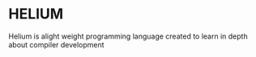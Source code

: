 # HELIUM
Helium is alight weight programming language created to learn in depth about compiler development
